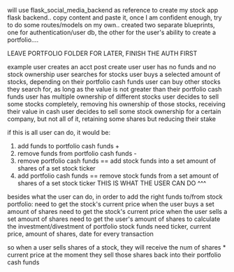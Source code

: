 will use flask_social_media_backend as reference to create my stock app flask backend..
copy content and paste it, once I am confident enough, try to do some routes/models on my own..
created two separate blueprints, one for authentication/user db, the other for the user's ability to create a portfolio....


LEAVE PORTFOLIO FOLDER FOR LATER, FINISH THE AUTH FIRST

example
user creates an acct
    post create user
user has no funds and no stock ownership
user searches for stocks
user buys a selected amount of stocks, depending on their portfolio cash funds
user can buy other stocks they search for, as long as the value is not greater than their portfolio cash funds
user has multiple ownership of different stocks
user decides to sell some stocks completely, removing his ownership of those stocks, receiving their value in cash
user decides to sell some stock ownership for a certain company, but not all of it, retaining some shares but reducing their stake

if this is all user can do, it would be:
1. add funds to                       portfolio cash funds +
2. remove funds from                  portfolio cash funds -
3. remove portfolio cash funds    ==  add stock funds into a set amount of shares of a set stock ticker
4. add portfolio cash funds       ==  remove stock funds from a set amount of shares of a set stock ticker
THIS IS WHAT THE USER CAN DO ^^^

besides what the user can do, in order to add the right funds to/from stock portfolio:
need to get the stock's current price when the user buys a set amount of shares
need to get the stock's current price when the user sells a set amount of shares
need to get the user's amount of shares to calculate the investment/divestment of portfolio stock funds
need ticker, current price, amount of shares, date for every transaction

so when a user sells shares of a stock, they will receive the num of shares * current price at the moment they sell those shares back into their portfolio cash funds